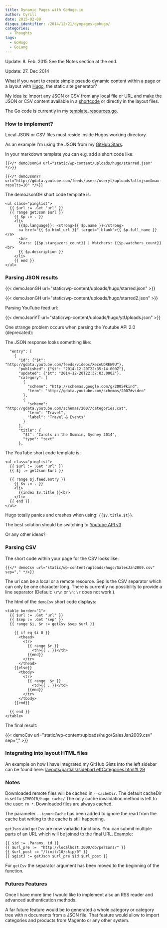 ```yaml
---
title: Dynamic Pages with GoHugo.io
author: Cyrill
date: 2015-02-08
disqus_identifier: /2014/12/21/dynpages-gohugo/
categories:
  - Thoughts
tags:
  - GoHugo
  - GoLang
---
```


Update: 8. Feb. 2015 See the Notes section at the end.

Update: 27. Dec 2014

What if you want to create simple pseudo dynamic content within a page or a layout
with [Hugo](http://gohugo.io), the static site generator?

<!--more-->

My idea is: Import any JSON or CSV from any local file or URL and make the JSON or CSV content
available in a [shortcode](http://gohugo.io/extras/shortcodes/) or directly in the layout files.

The Go code is currently in my [template_resources.go](https://github.com/SchumacherFM/hugo/blob/dynamicJsonShortCodes/tpl/template_resources.go).

### How to implement?

Local JSON or CSV files must reside inside Hugos working directory.

As an example I'm using the JSON from my [GitHub Stars](https://api.github.com/users/schumacherfm/starred).

In your markdown template you can e.g. add a short code like:

```
{{</* demoJsonGH url="static/wp-content/uploads/hugo/starred.json" */>}}
```

```
{{</* demoJsonYT url="http://gdata.youtube.com/feeds/users/useryt/uploads?alt=json&max-results=10" */>}}
```

The demoJsonGH short code template is:

```
<ul class="pinglist">
  {{ $url := .Get "url" }}
  {{ range getJson $url }}
    {{ $p := . }}
    <li>
      {{$p.language}}: <strong>{{ $p.name }}</strong>
      <a href="{{ $p.html_url }}" target="_blank">{{ $p.full_name }}</a>
      <br>
      Stars: {{$p.stargazers_count}} | Watchers: {{$p.watchers_count}}<br>
      {{ $p.description }}
    </li>
    {{ end }}
</ul>
```

### Parsing JSON results

{{< demoJsonGH url="static/wp-content/uploads/hugo/starred.json" >}}

{{< demoJsonGH url="static/wp-content/uploads/hugo/starred2.json" >}}

Parsing YouTube feed url:

{{< demoJsonYT url="static/wp-content/uploads/hugo/ytUploads.json" >}}

One strange problem occurs when parsing the Youtube API 2.0 (deprecated):

The JSON response looks something like:

```
  "entry": [
    {
      "id": {"$t": "http://gdata.youtube.com/feeds/videos/XeceUDREW0U"},
      "published": {"$t": "2014-12-20T22:35:14.000Z"},
      "updated": {"$t": "2014-12-20T22:37:03.000Z"},
      "category": [
        {
          "scheme": "http://schemas.google.com/g/2005#kind",
          "term": "http://gdata.youtube.com/schemas/2007#video"
        },
        {
          "scheme": "http://gdata.youtube.com/schemas/2007/categories.cat",
          "term": "Travel",
          "label": "Travel & Events"
        }
      ],
      "title": {
        "$t": "Carols in the Domain, Sydney 2014",
        "type": "text"
      },
```

The YouTube short code template is:

```
<ul class="pinglist">
  {{ $url := .Get "url" }}
  {{ $j := getJson $url }}

  {{ range $j.feed.entry }}
    {{ $v := . }}
    <li>
      {{index $v.title }}<br>
    </li>
  {{ end }}
</ul>
```

Hugo totally panics and crashes when using: `{{$v.title.$t}}`.

The best solution should be switching to [Youtube API v3](https://developers.google.com/youtube/v3/).

Or any other ideas?

### Parsing CSV

The short code within your page for the CSV looks like:

```
{{</* demoCsv url="static/wp-content/uploads/hugo/SalesJan2009.csv" sep="," */>}}
```

The url can be a local or a remote resource. Sep is the CSV separator which can only be one character long.
There is currently no possibility to provide a line separator (Default: `\r\n` or `\n`; `\r` does not work.).

The html of the `demoCsv` short code displays:

```
<table border="1">
  {{ $url := .Get "url" }}
  {{ $sep := .Get "sep" }}
  {{ range $i, $r := getCsv $sep $url }}

    {{ if eq $i 0 }}
      <thead>
        <tr>
          {{ range $r }}
            <th>{{ . }}</th>
          {{end}}
        </tr>
      </thead>
    {{else}}
      <tbody>
        <tr>
          {{ range  $r }}
            <td>{{ . }}</td>
          {{end}}
        </tr>
      </tbody>
    {{end}}

  {{ end }}
</table>
```

The final result:

{{< demoCsv url="static/wp-content/uploads/hugo/SalesJan2009.csv" sep="," >}}

### Integrating into layout HTML files

An example on how I have integrated my GitHub Gists into the left sidebar can be found here:
[layouts/partials/sidebarLeftCategories.html#L29](https://github.com/SchumacherFM/blog-cs/blob/master/layouts/partials/sidebarLeftCategories.html#L29)

### Notes

Downloaded remote files will be cached in `--cacheDir`. The default cacheDir is set to `$TMPDIR/hugo_cache/` 
The only cache invalidation method is left to the user: `rm *`. Downloaded files are always cached.

The parameter `--ignoreCache` has been added to ignore the read from the cache but writing to the cache
is still happening.

`getJson` and `getCsv` are now variadic functions. You can submit multiple parts of an URL which
will be joined to the final URL. Example:

```
{{ $id := .Params._id }}
{{ $url_pre :=  "http://localhost:3000/db/persons/" }}
{{ $url_post := "/limit/10/skip/0" }}
{{ $gistJ := getJson $url_pre $id $url_post }}
```

For `getCsv` the separator argument has been moved to the beginning of the function.

### Futures Features

Once I have more time I would like to implement also an RSS reader and advanced authentication methods.

A far future feature would be to generated a whole category or category tree with n documents from a JSON file.
That feature would allow to import categories and products from Magento or any other system.
